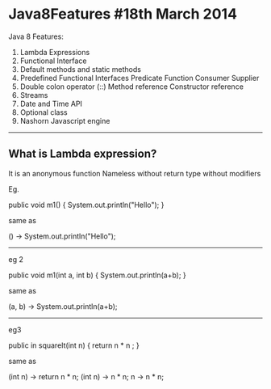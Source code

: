 # Java8Features #18th March 2014
Java 8 Features:

1. Lambda Expressions
2. Functional Interface
3. Default methods and static methods
4. Predefined Functional Interfaces
    Predicate
    Function
    Consumer
    Supplier
5. Double colon operator (::)
    Method reference
    Constructor reference
6. Streams
7. Date and Time API
8. Optional class
9. Nashorn Javascript engine

---------------------------------------------
What is Lambda expression?
----------------------------
It is an anonymous function
    Nameless
    without return type
    without modifiers

Eg.

public void m1() {
    System.out.println("Hello");
}

same as

() ->  System.out.println("Hello");

-----------------------------------------

eg 2

public void m1(int a, int b) {
    System.out.println(a+b);
}

same as

(a, b) -> System.out.println(a+b);

----------------------------------------------

eg3

public in squareIt(int n) {
    return n * n ;
}

same as

(int n) -> return n * n;
(int n) -> n * n;
n -> n * n;